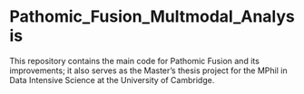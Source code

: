 # Pathomic_Fusion_Multmodal_Analysis
This repository contains the main code for Pathomic Fusion and its improvements; it also serves as the Master’s thesis project for the MPhil in Data Intensive Science at the University of Cambridge.
